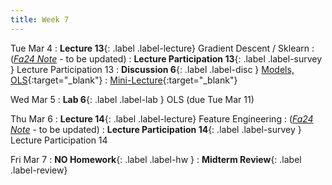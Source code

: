 ```yaml
---
title: Week 7
---
```


Tue Mar 4
: **Lecture 13**{: .label .label-lecture} Gradient Descent / Sklearn
    : ([*Fa24 Note*](https://ds100.org/course-notes/gradient_descent/gradient_descent.html) - to be updated)
: **Lecture Participation 13**{: .label .label-survey } Lecture Participation 13
: **Discussion 6**{: .label .label-disc } [Models, OLS](https://drive.google.com/file/d/1oD5ES5-JAmeMJSseLzaY7GjEQPcXsBtZ/view?usp=sharing){:target="_blank"}
    : [Mini-Lecture](https://youtu.be/2pStLwJDghc){:target="_blank"}

Wed Mar 5
: **Lab 6**{: .label .label-lab } OLS (due Tue Mar 11)

Thu Mar 6
: **Lecture 14**{: .label .label-lecture} Feature Engineering
    : ([*Fa24 Note*](https://ds100.org/course-notes/feature_engineering/feature_engineering.html) - to be updated)
: **Lecture Participation 14**{: .label .label-survey } Lecture Participation 14
<!-- : **Exam Prep 6**{: .label .label-examprep } OLS, Gradient Descent -->

Fri Mar 7
: **NO Homework**{: .label .label-hw }
: **Midterm Review**{: .label .label-review}